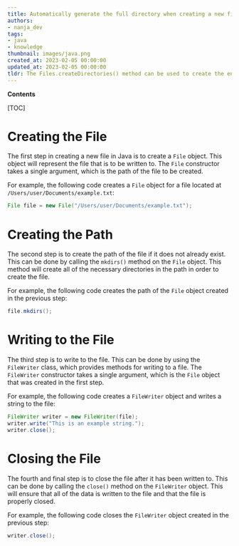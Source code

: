 ```yaml
---
title: Automatically generate the full directory when creating a new file
authors:
- nanja_dev
tags:
- java
- knowledge
thumbnail: images/java.png
created_at: 2023-02-05 00:00:00
updated_at: 2023-02-05 00:00:00
tldr: The Files.createDirectories() method can be used to create the entire path to a new file automatically in Java.
---
```


**Contents**

[TOC]

# Creating the File

The first step in creating a new file in Java is to create a `File` object. This object will represent the file that is to be written to. The `File` constructor takes a single argument, which is the path of the file to be created. 

For example, the following code creates a `File` object for a file located at `/Users/user/Documents/example.txt`:

```java
File file = new File("/Users/user/Documents/example.txt");
```

# Creating the Path

The second step is to create the path of the file if it does not already exist. This can be done by calling the `mkdirs()` method on the `File` object. This method will create all of the necessary directories in the path in order to create the file.

For example, the following code creates the path of the `File` object created in the previous step:

```java
file.mkdirs();
```

# Writing to the File

The third step is to write to the file. This can be done by using the `FileWriter` class, which provides methods for writing to a file. The `FileWriter` constructor takes a single argument, which is the `File` object that was created in the first step.

For example, the following code creates a `FileWriter` object and writes a string to the file:

```java
FileWriter writer = new FileWriter(file);
writer.write("This is an example string.");
writer.close();
```

# Closing the File

The fourth and final step is to close the file after it has been written to. This can be done by calling the `close()` method on the `FileWriter` object. This will ensure that all of the data is written to the file and that the file is properly closed.

For example, the following code closes the `FileWriter` object created in the previous step:

```java
writer.close();
```
